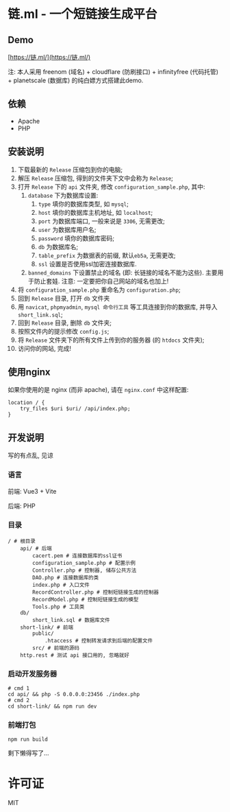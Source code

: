 # 链.ml - 一个短链接生成平台

## Demo

[https://链.ml/](https://链.ml/)

注: 本人采用 freenom (域名) + cloudflare (防刷接口) + infinityfree (代码托管) + planetscale (数据库) 的纯白嫖方式搭建此demo.

## 依赖

- Apache
- PHP

## 安装说明

1. 下载最新的 `Release` 压缩包到你的电脑;
2. 解压 `Release` 压缩包, 得到的文件夹下文中会称为 `Release`;
3. 打开 `Release` 下的 `api` 文件夹, 修改 `configuration_sample.php`, 其中:
	1. `database` 下为数据库设置:
		1. `type` 填你的数据库类型, 如 `mysql`;
		2. `host` 填你的数据库主机地址, 如 `localhost`;
		3. `port` 为数据库端口, 一般来说是 `3306`, 无需更改;
		4. `user` 为数据库用户名;
		5. `password` 填你的数据库密码;
		6. `db` 为数据库名;
		7. `table_prefix` 为数据表的前缀, 默认`eb5a`, 无需更改;
		8. `ssl` 设置是否使用ssl加密连接数据库.
	2. `banned_domains` 下设置禁止的域名 (即: 长链接的域名不能为这些). 主要用于防止套娃. 注意: 一定要把你自己网站的域名也加上!
4. 将 `configuration_sample.php` 重命名为 `configuration.php`;
5. 回到 `Release` 目录, 打开 `db` 文件夹
6. 用 `navicat`, `phpmyadmin`, `mysql 命令行工具` 等工具连接到你的数据库, 并导入 `short_link.sql`;
7. 回到 `Release` 目录, 删除 `db` 文件夹;
8. 按照文件内的提示修改 `config.js`;
9. 将 `Release` 文件夹下的所有文件上传到你的服务器 (的 `htdocs` 文件夹);
10. 访问你的网站, 完成!

## 使用nginx

如果你使用的是 nginx (而非 apache), 请在 `nginx.conf` 中这样配置:

```text
location / {
    try_files $uri $uri/ /api/index.php;
}
```

## 开发说明

写的有点乱, 见谅

### 语言

前端: Vue3 + Vite

后端: PHP

### 目录

```
/ # 根目录
	api/ # 后端
		cacert.pem # 连接数据库的ssl证书
		configuration_sample.php # 配置示例
		Controller.php # 控制器, 储存公共方法
		DAO.php # 连接数据库的类
		index.php # 入口文件
		RecordController.php # 控制短链接生成的控制器
		RecordModel.php # 控制短链接生成的模型
		Tools.php # 工具类
	db/
		short_link.sql # 数据库文件
	short-link/ # 前端
		public/ 
			.htaccess # 控制转发请求到后端的配置文件
		src/ # 前端的源码
	http.rest # 测试 api 接口用的, 忽略就好
```

### 启动开发服务器

```
# cmd 1
cd api/ && php -S 0.0.0.0:23456 ./index.php
# cmd 2 
cd short-link/ && npm run dev
```

### 前端打包

```
npm run build
```

剩下懒得写了...

# 许可证

MIT
